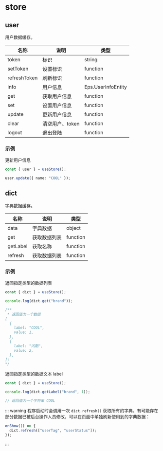 # store

## user

用户数据缓存。

| 名称         | 说明            | 类型               |
| ------------ | --------------- | ------------------ |
| token        | 标识            | string             |
| setToken     | 设置标识        | function           |
| refreshToken | 刷新标识        | function           |
| info         | 用户信息        | Eps.UserInfoEntity |
| get          | 获取用户信息    | function           |
| set          | 设置用户信息    | function           |
| update       | 更新用户信息    | function           |
| clear        | 清空用户、token | function           |
| logout       | 退出登陆        | function           |

### 示例

更新用户信息

```ts
const { user } = useStore();

user.update({ name: "COOL" });
```

## dict

字典数据缓存。

| 名称     | 说明         | 类型     |
| -------- | ------------ | -------- |
| data     | 字典数据     | object   |
| get      | 获取数据列表 | function |
| getLabel | 获取名称     | function |
| refresh  | 获取数据列表 | function |

### 示例

返回指定类型的数据列表

```ts
const { dict } = useStore();

console.log(dict.get("brand"));

/** 
 * 返回值为一个数组
[
  {
    label: "COOL",
    value: 1,
  },
  {
    label: "闪酷",
    value: 2,
  },
];
*/
```

返回指定类型的数据文本 label

```ts
const { dict } = useStore();

console.log(dict.getLabel("brand", 1));

// 返回值为一个字符串 COOL
```

::: warning
程序启动时会调用一次 `dict.refresh()` 获取所有的字典。有可能存在部分数据已被后台操作人员修改，可以在页面中单独刷新使用到的字典数据：

```ts
onShow(() => {
  dict.refresh(["userTag", "userStatus"]);
});
```

:::
